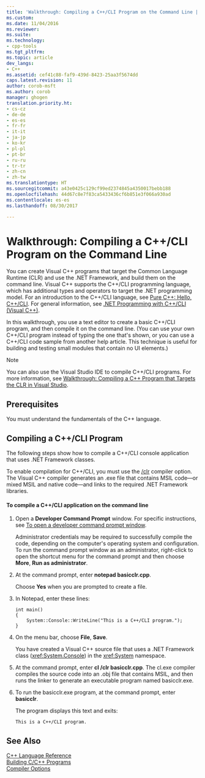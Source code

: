 ```yaml
---
title: 'Walkthrough: Compiling a C++/CLI Program on the Command Line | Microsoft Docs'
ms.custom: 
ms.date: 11/04/2016
ms.reviewer: 
ms.suite: 
ms.technology:
- cpp-tools
ms.tgt_pltfrm: 
ms.topic: article
dev_langs:
- C++
ms.assetid: cef41c88-faf9-439d-8423-25aa3f5674dd
caps.latest.revision: 11
author: corob-msft
ms.author: corob
manager: ghogen
translation.priority.ht:
- cs-cz
- de-de
- es-es
- fr-fr
- it-it
- ja-jp
- ko-kr
- pl-pl
- pt-br
- ru-ru
- tr-tr
- zh-cn
- zh-tw
ms.translationtype: HT
ms.sourcegitcommit: a43e0425c129cf99ed2374845a4350017bebb188
ms.openlocfilehash: 44d67c8e7f83ca5433436cf6b851e3f066a930ad
ms.contentlocale: es-es
ms.lasthandoff: 08/30/2017

---
```

# <a name="walkthrough-compiling-a-ccli-program-on-the-command-line"></a>Walkthrough: Compiling a C++/CLI Program on the Command Line
You can create Visual C++ programs that target the Common Language Runtime (CLR) and use the .NET Framework, and build them on the command line. Visual C++ supports the C++/CLI programming language, which has additional types and operators to target the .NET programming model. For an introduction to the C++/CLI language, see [Pure C++: Hello, C++/CLI](http://msdn.microsoft.com/magazine/cc163681.aspx). For general information, see [.NET Programming with C++/CLI (Visual C++)](../dotnet/dotnet-programming-with-cpp-cli-visual-cpp.md).  
  
 In this walkthrough, you use a text editor to create a basic C++/CLI program, and then compile it on the command line. (You can use your own C++/CLI program instead of typing the one that's shown, or you can use a C++/CLI code sample from another help article. This technique is useful for building and testing small modules that contain no UI elements.)  
  
> [!NOTE]
>  You can also use the Visual Studio IDE to compile C++/CLI programs. For more information, see [Walkthrough: Compiling a C++ Program that Targets the CLR in Visual Studio](../ide/walkthrough-compiling-a-cpp-program-that-targets-the-clr-in-visual-studio.md).  
  
## <a name="prerequisites"></a>Prerequisites  
 You must understand the fundamentals of the C++ language.  
  
## <a name="compiling-a-ccli-program"></a>Compiling a C++/CLI Program  
 The following steps show how to compile a C++/CLI console application that uses .NET Framework classes.  
  
 To enable compilation for C++/CLI, you must use the [/clr](../build/reference/clr-common-language-runtime-compilation.md) compiler option. The Visual C++ compiler generates an .exe file that contains MSIL code—or mixed MSIL and native code—and links to the required .NET Framework libraries.  
  
#### <a name="to-compile-a-ccli-application-on-the-command-line"></a>To compile a C++/CLI application on the command line  
  
1.  Open a **Developer Command Prompt** window. For specific instructions, see [To open a developer command prompt window](../build/building-on-the-command-line.md#developer_command_prompt).  
  
     Administrator credentials may be required to successfully compile the code, depending on the computer's operating system and configuration. To run the command prompt window as an administrator, right-click to open the shortcut menu for the command prompt and then choose **More**, **Run as administrator**.  
  
2.  At the command prompt, enter **notepad basicclr.cpp**.  
  
     Choose **Yes** when you are prompted to create a file.  
  
3.  In Notepad, enter these lines:  
  
    ```  
    int main()  
    {  
        System::Console::WriteLine("This is a C++/CLI program.");  
    }  
    ```  
  
4.  On the menu bar, choose **File**, **Save**.  
  
     You have created a Visual C++ source file that uses a .NET Framework class (<xref:System.Console>) in the <xref:System> namespace.  
  
5.  At the command prompt, enter **cl /clr basicclr.cpp**. The cl.exe compiler compiles the source code into an .obj file that contains MSIL, and then runs the linker to generate an executable program named basicclr.exe.  
  
6.  To run the basicclr.exe program, at the command prompt, enter **basicclr**.  
  
     The program displays this text and exits:  
  
    ```Output  
    This is a C++/CLI program.  
    ```  
  
## <a name="see-also"></a>See Also  
 [C++ Language Reference](../cpp/cpp-language-reference.md)   
 [Building C/C++ Programs](../build/building-c-cpp-programs.md)   
 [Compiler Options](../build/reference/compiler-options.md)
